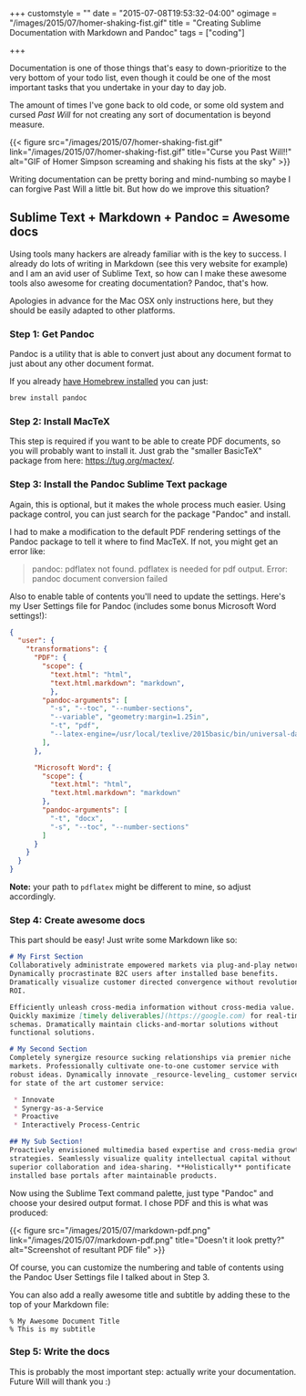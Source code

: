 +++
customstyle = ""
date = "2015-07-08T19:53:32-04:00"
ogimage = "/images/2015/07/homer-shaking-fist.gif"
title = "Creating Sublime Documentation with Markdown and Pandoc"
tags = ["coding"]

+++

Documentation is one of those things that's easy to down-prioritize to the very bottom of your todo list, even though it could be one of the most important tasks that you undertake in your day to day job.

The amount of times I've gone back to old code, or some old system and cursed *Past Will* for not creating any sort of documentation is beyond measure.
<!--more-->
{{< figure src="/images/2015/07/homer-shaking-fist.gif" link="/images/2015/07/homer-shaking-fist.gif" title="Curse you Past Will!!" alt="GIF of Homer Simpson screaming and shaking his fists at the sky" >}}

Writing documentation can be pretty boring and mind-numbing so maybe I can forgive Past Will a little bit. But how do we improve this situation?

## Sublime Text + Markdown + Pandoc = Awesome docs

Using tools many hackers are already familiar with is the key to success. I already do lots of writing in Markdown (see this very website for example) and I am an avid user of Sublime Text, so how can I make these awesome tools also awesome for creating documentation? Pandoc, that's how.

Apologies in advance for the Mac OSX only instructions here, but they should be easily adapted to other platforms.

### Step 1: Get Pandoc

Pandoc is a utility that is able to convert just about any document format to just about any other document format.

If you already [have Homebrew installed](http://brew.sh) you can just:

```bash
brew install pandoc
```

### Step 2: Install MacTeX

This step is required if you want to be able to create PDF documents, so you will probably want to install it. Just grab the "smaller BasicTeX" package from here: https://tug.org/mactex/.

### Step 3: Install the Pandoc Sublime Text package

Again, this is optional, but it makes the whole process much easier. Using package control, you can just search for the package "Pandoc" and install.

I had to make a modification to the default PDF rendering settings of the Pandoc package to tell it where to find MacTeX. If not, you might get an error like:

> pandoc: pdflatex not found. pdflatex is needed for pdf output.
> Error: pandoc document conversion failed

Also to enable table of contents you'll need to update the settings. Here's my User Settings file for Pandoc (includes some bonus Microsoft Word settings!):

```json
{
  "user": {
    "transformations": {
      "PDF": {
        "scope": {
          "text.html": "html",
          "text.html.markdown": "markdown",
          },
        "pandoc-arguments": [
          "-s", "--toc", "--number-sections",
          "--variable", "geometry:margin=1.25in",
          "-t", "pdf",
          "--latex-engine=/usr/local/texlive/2015basic/bin/universal-darwin/pdflatex"
        ],
      },

      "Microsoft Word": {
        "scope": {
          "text.html": "html",
          "text.html.markdown": "markdown"
        },
        "pandoc-arguments": [
          "-t", "docx",
          "-s", "--toc", "--number-sections"
        ]
      }
    }
  }
}
```

**Note:** your path to `pdflatex` might be different to mine, so adjust accordingly.

### Step 4: Create awesome docs

This part should be easy! Just write some Markdown like so:

```md
# My First Section
Collaboratively administrate empowered markets via plug-and-play networks.
Dynamically procrastinate B2C users after installed base benefits.
Dramatically visualize customer directed convergence without revolutionary
ROI.

Efficiently unleash cross-media information without cross-media value.
Quickly maximize [timely deliverables](https://google.com) for real-time
schemas. Dramatically maintain clicks-and-mortar solutions without
functional solutions.

# My Second Section
Completely synergize resource sucking relationships via premier niche
markets. Professionally cultivate one-to-one customer service with
robust ideas. Dynamically innovate _resource-leveling_ customer service
for state of the art customer service:

 * Innovate
 * Synergy-as-a-Service
 * Proactive
 * Interactively Process-Centric

## My Sub Section!
Proactively envisioned multimedia based expertise and cross-media growth
strategies. Seamlessly visualize quality intellectual capital without
superior collaboration and idea-sharing. **Holistically** pontificate
installed base portals after maintainable products.
```

Now using the Sublime Text command palette, just type "Pandoc" and choose your desired output format. I chose PDF and this is what was produced:

{{< figure src="/images/2015/07/markdown-pdf.png" link="/images/2015/07/markdown-pdf.png" title="Doesn't it look pretty?" alt="Screenshot of resultant PDF file" >}}

Of course, you can customize the numbering and table of contents using the Pandoc User Settings file I talked about in Step 3.

You can also add a really awesome title and subtitle by adding these to the top of your Markdown file:

```text
% My Awesome Document Title
% This is my subtitle
```

### Step 5: Write the docs

This is probably the most important step: actually write your documentation. Future Will will thank you :)
